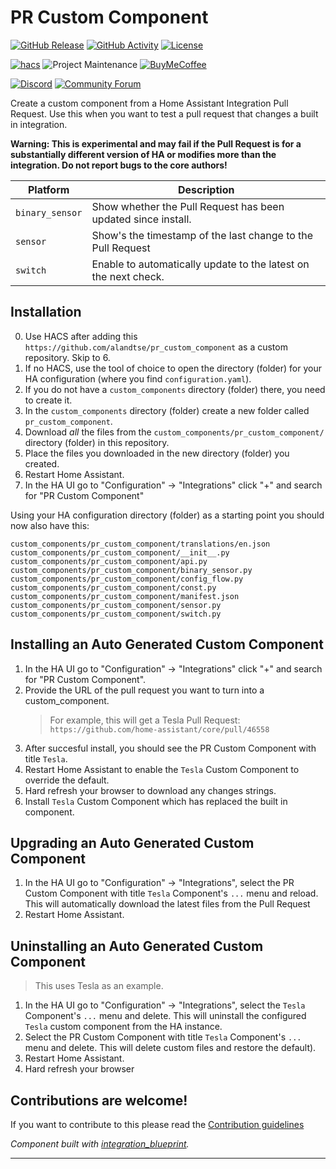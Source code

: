 # PR Custom Component

[![GitHub Release][releases-shield]][releases]
[![GitHub Activity][commits-shield]][commits]
[![License][license-shield]](LICENSE)

[![hacs][hacsbadge]][hacs]
![Project Maintenance][maintenance-shield]
[![BuyMeCoffee][buymecoffeebadge]][buymecoffee]

[![Discord][discord-shield]][discord]
[![Community Forum][forum-shield]][forum]

Create a custom component from a Home Assistant Integration Pull Request. Use this when you want to test a pull request that changes a built in integration.

**Warning: This is experimental and may fail if the Pull Request is for a substantially different version of HA or modifies more than the integration. Do not report bugs to the core authors!**

| Platform        | Description                                                     |
| --------------- | --------------------------------------------------------------- |
| `binary_sensor` | Show whether the Pull Request has been updated since install.   |
| `sensor`        | Show's the timestamp of the last change to the Pull Request     |
| `switch`        | Enable to automatically update to the latest on the next check. |

## Installation

0. Use HACS after adding this `https://github.com/alandtse/pr_custom_component` as a custom repository. Skip to 6.
1. If no HACS, use the tool of choice to open the directory (folder) for your HA configuration (where you find `configuration.yaml`).
2. If you do not have a `custom_components` directory (folder) there, you need to create it.
3. In the `custom_components` directory (folder) create a new folder called `pr_custom_component`.
4. Download _all_ the files from the `custom_components/pr_custom_component/` directory (folder) in this repository.
5. Place the files you downloaded in the new directory (folder) you created.
6. Restart Home Assistant.
7. In the HA UI go to "Configuration" -> "Integrations" click "+" and search for "PR Custom Component"

Using your HA configuration directory (folder) as a starting point you should now also have this:

```text
custom_components/pr_custom_component/translations/en.json
custom_components/pr_custom_component/__init__.py
custom_components/pr_custom_component/api.py
custom_components/pr_custom_component/binary_sensor.py
custom_components/pr_custom_component/config_flow.py
custom_components/pr_custom_component/const.py
custom_components/pr_custom_component/manifest.json
custom_components/pr_custom_component/sensor.py
custom_components/pr_custom_component/switch.py
```

## Installing an Auto Generated Custom Component

1. In the HA UI go to "Configuration" -> "Integrations" click "+" and search for "PR Custom Component".
2. Provide the URL of the pull request you want to turn into a custom_component.
   > For example, this will get a Tesla Pull Request: `https://github.com/home-assistant/core/pull/46558`
3. After succesful install, you should see the PR Custom Component with title `Tesla`.
4. Restart Home Assistant to enable the `Tesla` Custom Component to override the default.
5. Hard refresh your browser to download any changes strings.
6. Install `Tesla` Custom Component which has replaced the built in component.

## Upgrading an Auto Generated Custom Component

1. In the HA UI go to "Configuration" -> "Integrations", select the PR Custom Component with title `Tesla` Component's `...` menu and reload. This will automatically download the latest files from the Pull Request
2. Restart Home Assistant.

## Uninstalling an Auto Generated Custom Component

> This uses Tesla as an example.

1. In the HA UI go to "Configuration" -> "Integrations", select the `Tesla` Component's `...` menu and delete. This will uninstall the configured `Tesla` custom component from the HA instance.
2. Select the PR Custom Component with title `Tesla` Component's `...` menu and delete. This will delete custom files and restore the default).
3. Restart Home Assistant.
4. Hard refresh your browser

<!---->

## Contributions are welcome!

If you want to contribute to this please read the [Contribution guidelines](CONTRIBUTING.md)

_Component built with [integration_blueprint][integration_blueprint]._

---

[integration_blueprint]: https://github.com/custom-components/integration_blueprint
[buymecoffee]: https://www.buymeacoffee.com/alandtse
[buymecoffeebadge]: https://img.shields.io/badge/buy%20me%20a%20coffee-donate-yellow.svg?style=for-the-badge
[commits-shield]: https://img.shields.io/github/commit-activity/y/alandtse/pr_custom_component.svg?style=for-the-badge
[commits]: https://github.com/alandtse/pr_custom_component/commits/main
[hacs]: https://github.com/custom-components/hacs
[hacsbadge]: https://img.shields.io/badge/HACS-Custom-orange.svg?style=for-the-badge
[discord]: https://discord.gg/Qa5fW2R
[discord-shield]: https://img.shields.io/discord/330944238910963714.svg?style=for-the-badge
[forum-shield]: https://img.shields.io/badge/community-forum-brightgreen.svg?style=for-the-badge
[forum]: https://community.home-assistant.io/
[license-shield]: https://img.shields.io/github/license/alandtse/pr_custom_component.svg?style=for-the-badge
[maintenance-shield]: https://img.shields.io/badge/maintainer-Alan%20Tse%20%40alandtse-blue.svg?style=for-the-badge
[releases-shield]: https://img.shields.io/github/release/alandtse/pr_custom_component.svg?style=for-the-badge
[releases]: https://github.com/alandtse/pr_custom_component/releases
